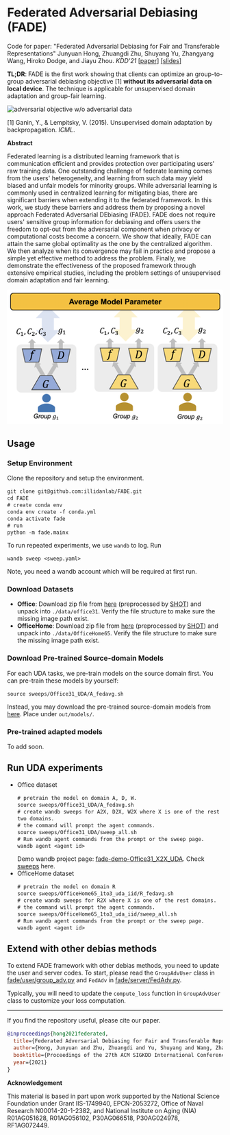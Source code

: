 Federated Adversarial Debiasing (FADE)
======================================

Code for paper: "Federated Adversarial Debiasing for Fair and Transferable Representations" Junyuan Hong, Zhuangdi Zhu, Shuyang Yu, Zhangyang Wang, Hiroko Dodge, and Jiayu Zhou. *KDD'21*
[[paper]](https://dl.acm.org/doi/10.1145/3447548.3467281) [[slides]](https://jyhong.gitlab.io/publication/fade2021kdd/slides.pdf)

**TL;DR**: FADE is the first work showing that clients can optimize an group-to-group adversarial debiasing objective [1] **without its adversarial data on local device**. The technique is applicable for unsupervised domain adaptation and group-fair learning.

![adversarial objective w/o adversarial data](https://user-images.githubusercontent.com/6964516/160862893-fba4e6a3-298e-4cb1-b7f0-d39bdde64b68.png)

[1] Ganin, Y., & Lempitsky, V. (2015). Unsupervised domain adaptation by backpropagation. *ICML*.

**Abstract**

Federated learning is a distributed learning framework that is communication efficient and provides protection over participating users' raw training data. One outstanding challenge of federate learning comes from the users' heterogeneity, and learning from such data may yield biased and unfair models for minority groups. While adversarial learning is commonly used in centralized learning for mitigating bias, there are significant barriers when extending it to the federated framework. In this work, we study these barriers and address them by proposing a novel approach Federated Adversarial DEbiasing (FADE). FADE does not require users' sensitive group information for debiasing and offers users the freedom to opt-out from the adversarial component when privacy or computational costs become a concern. We show that ideally, FADE can attain the same global optimality as the one by the centralized algorithm. We then analyze when its convergence may fail in practice and propose a simple yet effective method to address the problem. Finally, we demonstrate the effectiveness of the proposed framework through extensive empirical studies, including the problem settings of unsupervised domain adaptation and fair learning.

![FADE](assets/fade.png)

## Usage
### Setup Environment
Clone the repository and setup the environment.
```shell
git clone git@github.com:illidanlab/FADE.git
cd FADE
# create conda env
conda env create -f conda.yml
conda activate fade
# run
python -m fade.mainx
```

To run repeated experiments, we use `wandb` to log. Run
```shell
wandb sweep <sweep.yaml>
```
Note, you need a wandb account which will be required at first run.

### Download Datasets

* **Office**: Download zip file from [here](https://drive.google.com/file/d/0B4IapRTv9pJ1WGZVd1VDMmhwdlE/view) (preprocessed by [SHOT](https://github.com/tim-learn/SHOT)) and unpack into `./data/office31`. Verify the file structure to make sure the missing image path exist.
* **OfficeHome**: Download zip file from [here](https://drive.google.com/file/d/0B81rNlvomiwed0V1YUxQdC1uOTg/view) (preprocessed by [SHOT](https://github.com/tim-learn/SHOT)) and unpack into `./data/OfficeHome65`. Verify the file structure to make sure the missing image path exist.

### Download Pre-trained Source-domain Models

For each UDA tasks, we pre-train models on the source domain first. You can pre-train these models by yourself:
```shell
source sweeps/Office31_UDA/A_fedavg.sh
```
Instead, you may download the pre-trained source-domain models from [here](https://www.dropbox.com/sh/0imy8vft8o3mph8/AABhNuzbW02OmwboMu84e672a?dl=0). Place under `out/models/`.  

### Pre-trained adapted models

To add soon.

## Run UDA experiments

* Office dataset
    ```shell
    # pretrain the model on domain A, D, W.
    source sweeps/Office31_UDA/A_fedavg.sh
    # create wandb sweeps for A2X, D2X, W2X where X is one of the rest two domains.
    # the command will prompt the agent commands.
    source sweeps/Office31_UDA/sweep_all.sh
    # Run wandb agent commands from the prompt or the sweep page.
    wandb agent <agent id>
    ```
    Demo wandb project page: [fade-demo-Office31_X2X_UDA](https://wandb.ai/jyhong/fade-demo-Office31_X2X_UDA?workspace=user-jyhong). Check [sweeps](https://wandb.ai/jyhong/fade-demo-Office31_X2X_UDA/sweeps?workspace=user-jyhong) here.
* OfficeHome dataset
    ```shell
    # pretrain the model on domain R
    source sweeps/OfficeHome65_1to3_uda_iid/R_fedavg.sh
    # create wandb sweeps for R2X where X is one of the rest domains.
    # the command will prompt the agent commands.
    source sweeps/OfficeHome65_1to3_uda_iid/sweep_all.sh
    # Run wandb agent commands from the prompt or the sweep page.
    wandb agent <agent id>
    ```

## Extend with other debias methods

To extend FADE framework with other debias methods, you need to update the user and server codes. To start, please read the `GroupAdvUser` class in [fade/user/group_adv.py](fade/user/group_adv.py) and `FedAdv` in [fade/server/FedAdv.py](fade/server/FedAdv.py).

Typically, you will need to update the `compute_loss` function in `GroupAdvUser` class to customize your loss computation.

------------

If you find the repository useful, please cite our paper.
```bibtex
@inproceedings{hong2021federated,
  title={Federated Adversarial Debiasing for Fair and Transferable Representations},
  author={Hong, Junyuan and Zhu, Zhuangdi and Yu, Shuyang and Wang, Zhangyang and Dodge, Hiroko and Zhou, Jiayu},
  booktitle={Proceedings of the 27th ACM SIGKDD International Conference on Knowledge Discovery \& Data Mining},
  year={2021}
}
```

**Acknowledgement**

This material is based in part upon work supported by the National Science Foundation under Grant IIS-1749940, EPCN-2053272, Office of Naval Research N00014-20-1-2382, and National Institute on Aging (NIA) R01AG051628, R01AG056102, P30AG066518, P30AG024978, RF1AG072449.
